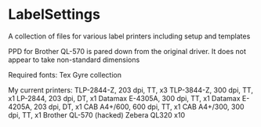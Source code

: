 # LabelSettings
A collection of files for various label printers including setup and templates

PPD for Brother QL-570 is pared down from the original driver. It does not appear to take non-standard dimensions

Required fonts: Tex Gyre collection

My current printers:
TLP-2844-Z, 203 dpi, TT, x3
TLP-3844-Z, 300 dpi, TT, x1
LP-2844, 203 dpi, DT, x1
Datamax E-4305A, 300 dpi, TT, x1
Datamax E-4205A, 203 dpi, DT, x1
CAB A4+/600, 600 dpi, TT, x1
CAB A4+/300, 300 dpi, TT, x1
Brother QL-570 (hacked)
Zebera QL320 x10
